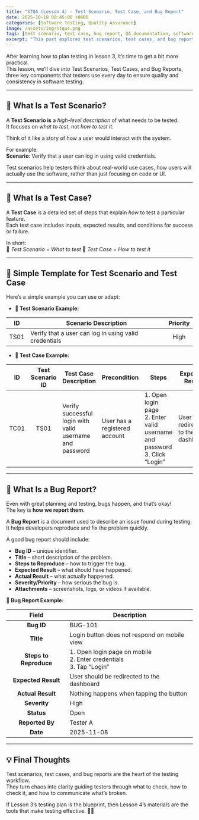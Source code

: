 ```yaml
---
title: "STQA (Lesson 4) - Test Scenario, Test Case, and Bug Report"
date: 2025-10-18 08:45:00 +0800
categories: [Software Testing, Quality Assurance]
image: /assets/img/stqa4.png
tags: [test scenario, test case, bug report, QA documentation, software testing basics]
excerpt: "This post explores test scenarios, test cases, and bug reports,three essential elements that bring structure and clarity to the testing process."
---
```


After learning how to plan testing in lesson 3, it’s time to get a bit more practical.  
This lesson, we’ll dive into Test Scenarios, Test Cases, and Bug Reports, three key components that testers use every day to ensure quality and consistency in software testing.

---

## 🎯 What Is a Test Scenario?
A **Test Scenario is** a *high-level description* of what needs to be tested.  
It focuses on *what to test*, not *how to test it.*  
  
Think of it like a story of how a user would interact with the system.  
  
For example:  
**Scenario**: Verify that a user can log in using valid credentials.  

Test scenarios help testers think about real-world use cases, how users will actually use the software, rather than just focusing on code or UI.

---

## 🧪 What Is a Test Case?
A **Test Case** is a detailed set of steps that explain *how* to test a particular feature.  
Each test case includes inputs, expected results, and conditions for success or failure.  
  
In short:  
🧭 *Test Scenario* = *What to test*
🧾 *Test Case* = *How to test it*

---

## 🧱 Simple Template for Test Scenario and Test Case
Here’s a simple example you can use or adapt:  
- **🧩 Test Scenario Example:**  

| ID   | Scenario Description                            | Priority                  |
|:----:|------------------------------------------------------|:--------:|
| TS01 | Verify that a user can log in using valid credentials |   High   |



- **🧪 Test Case Example:**  

| ID   | Test Scenario ID | Test Case Description                                    | Precondition                  | Steps                                                                              | Expected Result                     | Status    |
|:----:|:----------------:|----------------------------------------------------------|-------------------------------|------------------------------------------------------------------------------------|-------------------------------------|:---------:|
| TC01 | TS01             | Verify successful login with valid username and password | User has a registered account | 1. Open login page <br> 2. Enter valid username and password <br> 3. Click “Login” | User is redirected to the dashboard | Pass/Fail |

---

## 🐞 What Is a Bug Report?
Even with great planning and testing, bugs happen, and that’s okay!  
The key is **how we report them**.  
  
A **Bug Report** is a document used to describe an issue found during testing. It helps developers reproduce and fix the problem quickly.  

A good bug report should include:  
- **Bug ID** – unique identifier.
- **Title** – short description of the problem.
- **Steps to Reproduce** – how to trigger the bug.
- **Expected Result** – what should have happened.
- **Actual Result** – what actually happened.
- **Severity/Priority** – how serious the bug is.
- **Attachments** – screenshots, logs, or videos if available.

**🐞 Bug Report Example:**  

| Field              | Description                                                                |
|:------------------:| -------------------------------------------------------------------------- |
| **Bug ID**         | BUG-101                                                                    |
| **Title**          | Login button does not respond on mobile view                               |
| **Steps to Reproduce** | 1. Open login page on mobile <br> 2. Enter credentials <br> 3. Tap “Login” |
| **Expected Result** | User should be redirected to the dashboard                                 |
| **Actual Result**  | Nothing happens when tapping the button                                    |
| **Severity**       | High                                                                       |
| **Status**         | Open                                                                       |
| **Reported By**    | Tester A                                                                   |
| **Date**           | 2025-11-08                                                                 |

---

## 💡 Final Thoughts
Test scenarios, test cases, and bug reports are the heart of the testing workflow.  
They turn chaos into clarity guiding testers through what to check, how to check it, and how to communicate what’s broken.  
  
If Lesson 3’s testing plan is the blueprint, then Lesson 4’s materials are the tools that make testing effective. 🧠🔧